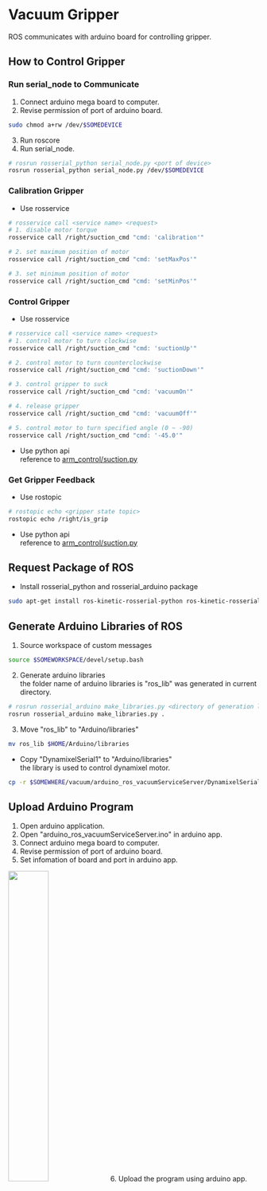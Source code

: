 # Vacuum Gripper
ROS communicates with arduino board for controlling gripper.


## How to Control Gripper
### Run serial_node to Communicate
1. Connect arduino mega board to computer.
2. Revise permission of port of arduino board.
```bash
sudo chmod a+rw /dev/$SOMEDEVICE
```
3. Run roscore
4. Run serial_node.
```bash
# rosrun rosserial_python serial_node.py <port of device>
rosrun rosserial_python serial_node.py /dev/$SOMEDEVICE
```

### Calibration Gripper
* Use rosservice
```bash
# rosservice call <service name> <request>
# 1. disable motor torque
rosservice call /right/suction_cmd "cmd: 'calibration'"

# 2. set maximum position of motor
rosservice call /right/suction_cmd "cmd: 'setMaxPos'"

# 3. set minimum position of motor
rosservice call /right/suction_cmd "cmd: 'setMinPos'"
```

### Control Gripper
* Use rosservice
```bash
# rosservice call <service name> <request>
# 1. control motor to turn clockwise
rosservice call /right/suction_cmd "cmd: 'suctionUp'"

# 2. control motor to turn counterclockwise
rosservice call /right/suction_cmd "cmd: 'suctionDown'"

# 3. control gripper to suck
rosservice call /right/suction_cmd "cmd: 'vacuumOn'"

# 4. release gripper
rosservice call /right/suction_cmd "cmd: 'vacuumOff'"

# 5. control motor to turn specified angle (0 ~ -90)
rosservice call /right/suction_cmd "cmd: '-45.0'"
```
* Use python api <br>
  reference to [arm_control/suction.py](../arm_control/src/arm_control/suction.py)

### Get Gripper Feedback
* Use rostopic
```bash
# rostopic echo <gripper state topic>
rostopic echo /right/is_grip
```
* Use python api <br>
  reference to [arm_control/suction.py](../arm_control/src/arm_control/suction.py)


## Request Package of ROS
* Install rosserial_python and rosserial_arduino package
```bash
sudo apt-get install ros-kinetic-rosserial-python ros-kinetic-rosserial-arduino
```


## Generate Arduino Libraries of ROS
1. Source workspace of custom messages
```bash
source $SOMEWORKSPACE/devel/setup.bash
```
2. Generate arduino libraries <br>
   the folder name of arduino libraries is "ros_lib" was generated in current directory.
```bash
# rosrun rosserial_arduino make_libraries.py <directory of generation libraries>
rosrun rosserial_arduino make_libraries.py .
```
3. Move "ros_lib" to "Arduino/libraries"
```bash
mv ros_lib $HOME/Arduino/libraries
```
* Copy "DynamixelSerial1" to "Arduino/libraries" <br>
  the library is used to control dynamixel motor.
```bash
cp -r $SOMEWHERE/vacuum/arduino_ros_vacuumServiceServer/DynamixelSerial1 $HOME/Arduino/libraries
```


## Upload Arduino Program
1. Open arduino application.
2. Open "arduino_ros_vacuumServiceServer.ino" in arduino app.
3. Connect arduino mega board to computer.
4. Revise permission of port of arduino board.
5. Set infomation of board and port in arduino app. <br>
<img src="./pictures/arduino_toolmenu.png" width="40%" height="40%">
6. Upload the program using arduino app.
